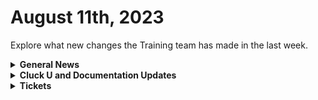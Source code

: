 # August 11th, 2023

Explore what new changes the Training team has made in the last week.

<details>

<summary><strong>General News</strong></summary>

* As you all know by now, Eddie Chow is taking over for this update. So first of all, thank you, Eddie, for making this a brandwich deluxe next week.
* Fun Fact for the Week: Don't skip out on NSO if you have a Switch! With a huge library of Zelda games, and even Fire Emblem, who needs to buy something new, amirite?
* Huge shout out to all the engagement in the Cluck U Discord channel this week, helping us find bugs and updates on the docs Site!
* [As a reminder, our new training is as follows](https://calendly.com/cluck-u):
  * Mondays: Rewst 101 @ 12pm EST + Rewst 104 @ 1pm EST
  * Tuesdays: Rewst 102 @ 12pm EST + Rewst 105 @ 1pm EST
  * Wednesdays: Rewst 103 @ 12pm EST + Rewst 106 @ 1pm EST
  * Thursdays: ROC AMA @ 12pm EST
* Join us in our new [Cluck-U Discord channel](https://discord.com/channels/936789089703845988/1121465945295167588) if you have any questions, comments, or concerns!

</details>

<details>

<summary><strong>Cluck U and Documentation Updates</strong></summary>

**Documentation**

* [Open Mic - August 4th Video and Page Added](../roc-open-mics/august-4th-2023-aharon-on-a-plane.md)
* The entire docs.rewst.help Site has been audited and updated to fix the following errors across every page:
  * Missing Images
  * Broken Links
  * Missing Integration Actions
  * Missing Pages
* Add[ Tips and Tricks](../../documentation/workflows/workflow-building-tips-and-tricks/) Page for Building Workflows
  * [Workflow Notes](../../documentation/workflows/workflow-building-tips-and-tricks/workflow-notes/)
  * [Multiselect](../../documentation/workflows/workflow-building-tips-and-tricks/multiselect.md)
  * [Favorite Actions](../../documentation/workflows/workflow-building-tips-and-tricks/favorite-actions.md)

**Cluck University**

* Added sign-up link and a new page for [Rewst 101](broken-reference)
* Added the [Rewst 105 video](broken-reference)

</details>

<details>

<summary><strong>Tickets</strong></summary>

With the ROC now using Halo for their ticketing system, this is when you should find a ticket created for you!

* [ ] A discussion with a ROC engineer that doesn't result in a fix on first discussion
* [ ] If you have a call to troubleshoot, create workflows or other ROC work
* [ ] For all onboarding or expansion work
* [ ] If a call results in a new workflow idea or request

If you'd like to manually create a ticket yourself, review the "Rewst Support" section at the bottom of this page.

</details>
